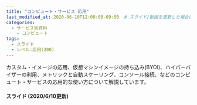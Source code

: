 ```yaml
---
title: "コンピュート・サービス 応用"
last_modified_at: 2020-06-10T12:00:00-09:00  # スライド/動画を更新した場合はここを変更
categories:
  - サービス別資料
    - コンピュート
tags:
  - スライド
  - レベル:応用(200)
---
```


カスタム・イメージの応用、仮想マシンイメージの持ち込み(BYOI)、ハイパーバイザーの利用、メトリックと自動スケーリング、コンソール接続、などのコンピュート・サービスの応用的な使い方について解説しています。 

#### スライド (2020/6/10更新)  <!-- 更新日を最新に変更 -->

<div style="max-width:768px">
<script async class="speakerdeck-embed" data-id="90e8e852d1c8443787f6f33e7e721177" data-ratio="1.77777777777778" src="//speakerdeck.com/assets/embed.js"></script>
</div>